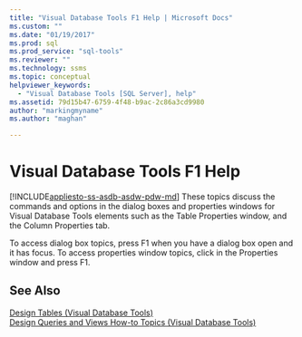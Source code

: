 ```yaml
---
title: "Visual Database Tools F1 Help | Microsoft Docs"
ms.custom: ""
ms.date: "01/19/2017"
ms.prod: sql
ms.prod_service: "sql-tools"
ms.reviewer: ""
ms.technology: ssms
ms.topic: conceptual
helpviewer_keywords: 
  - "Visual Database Tools [SQL Server], help"
ms.assetid: 79d15b47-6759-4f48-b9ac-2c86a3cd9980
author: "markingmyname"
ms.author: "maghan"

---
```

# Visual Database Tools F1 Help
[!INCLUDE[appliesto-ss-asdb-asdw-pdw-md](../../includes/appliesto-ss-asdb-asdw-pdw-md.md)]
These topics discuss the commands and options in the dialog boxes and properties windows for Visual Database Tools elements such as the Table Properties window, and the Column Properties tab.  
  
To access dialog box topics, press F1 when you have a dialog box open and it has focus. To access properties window topics, click in the Properties window and press F1.  
  
## See Also  
[Design Tables &#40;Visual Database Tools&#41;](../../ssms/visual-db-tools/design-tables-visual-database-tools.md)  
[Design Queries and Views How-to Topics &#40;Visual Database Tools&#41;](../../ssms/visual-db-tools/design-queries-and-views-how-to-topics-visual-database-tools.md)  
  
